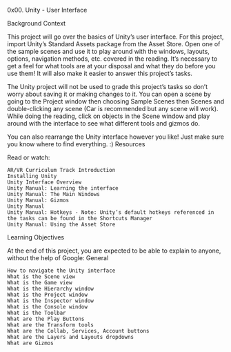 0x00. Unity - User Interface

Background Context

This project will go over the basics of Unity’s user interface. For this project, import Unity’s Standard Assets package from the Asset Store. Open one of the sample scenes and use it to play around with the windows, layouts, options, navigation methods, etc. covered in the reading. It’s necessary to get a feel for what tools are at your disposal and what they do before you use them! It will also make it easier to answer this project’s tasks.

The Unity project will not be used to grade this project’s tasks so don’t worry about saving it or making changes to it. You can open a scene by going to the Project window then choosing Sample Scenes then Scenes and double-clicking any scene (Car is recommended but any scene will work). While doing the reading, click on objects in the Scene window and play around with the interface to see what different tools and gizmos do.

You can also rearrange the Unity interface however you like! Just make sure you know where to find everything. :)
Resources

Read or watch:

    AR/VR Curriculum Track Introduction
    Installing Unity
    Unity Interface Overview
    Unity Manual: Learning the interface
    Unity Manual: The Main Windows
    Unity Manual: Gizmos
    Unity Manual
    Unity Manual: Hotkeys - Note: Unity’s default hotkeys referenced in the tasks can be found in the Shortcuts Manager
    Unity Manual: Using the Asset Store

Learning Objectives

At the end of this project, you are expected to be able to explain to anyone, without the help of Google:
General

    How to navigate the Unity interface
    What is the Scene view
    What is the Game view
    What is the Hierarchy window
    What is the Project window
    What is the Inspector window
    What is the Console window
    What is the Toolbar
    What are the Play Buttons
    What are the Transform tools
    What are the Collab, Services, Account buttons
    What are the Layers and Layouts dropdowns
    What are Gizmos
